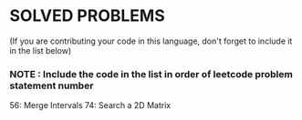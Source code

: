 # SOLVED PROBLEMS
(If you are contributing your code in this language, don't forget to include it in the list below)<br>
### NOTE : Include the code in the list in order of leetcode problem statement number

56: Merge Intervals
74: Search a 2D Matrix
